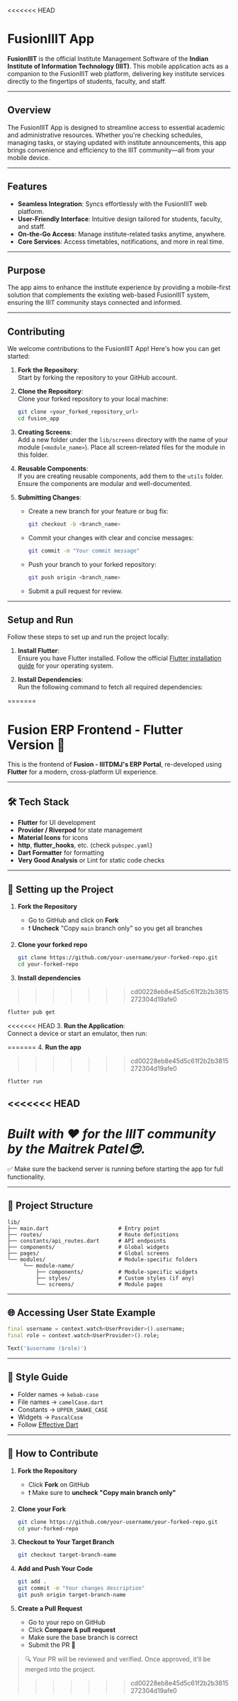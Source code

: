 <<<<<<< HEAD
# FusionIIIT App

**FusionIIIT** is the official Institute Management Software of the **Indian Institute of Information Technology (IIIT)**. This mobile application acts as a companion to the FusionIIIT web platform, delivering key institute services directly to the fingertips of students, faculty, and staff.

---

## Overview

The FusionIIIT App is designed to streamline access to essential academic and administrative resources. Whether you're checking schedules, managing tasks, or staying updated with institute announcements, this app brings convenience and efficiency to the IIIT community—all from your mobile device.

---

## Features

- **Seamless Integration**: Syncs effortlessly with the FusionIIIT web platform.
- **User-Friendly Interface**: Intuitive design tailored for students, faculty, and staff.
- **On-the-Go Access**: Manage institute-related tasks anytime, anywhere.
- **Core Services**: Access timetables, notifications, and more in real time.

---

## Purpose

The app aims to enhance the institute experience by providing a mobile-first solution that complements the existing web-based FusionIIIT system, ensuring the IIIT community stays connected and informed.

---

## Contributing

We welcome contributions to the FusionIIIT App! Here's how you can get started:

1. **Fork the Repository**:  
   Start by forking the repository to your GitHub account.

2. **Clone the Repository**:  
   Clone your forked repository to your local machine:  

   ```bash
   git clone <your_forked_repository_url>
   cd fusion_app
   ```

3. **Creating Screens**:  
   Add a new folder under the `lib/screens` directory with the name of your module (`<module_name>`). Place all screen-related files for the module in this folder.

4. **Reusable Components**:  
   If you are creating reusable components, add them to the `utils` folder. Ensure the components are modular and well-documented.

5. **Submitting Changes**:  
   - Create a new branch for your feature or bug fix:  

     ```bash
     git checkout -b <branch_name>
     ```

   - Commit your changes with clear and concise messages:  

     ```bash
     git commit -m "Your commit message"
     ```

   - Push your branch to your forked repository:  

     ```bash
     git push origin <branch_name>
     ```

   - Submit a pull request for review.

---

## Setup and Run

Follow these steps to set up and run the project locally:

1. **Install Flutter**:  
   Ensure you have Flutter installed. Follow the official [Flutter installation guide](https://flutter.dev/docs/get-started/install) for your operating system.

2. **Install Dependencies**:  
   Run the following command to fetch all required dependencies:  

=======
# Fusion ERP Frontend - Flutter Version 🚀

This is the frontend of **Fusion - IIITDMJ's ERP Portal**, re-developed using **Flutter** for a modern, cross-platform UI experience.

---

## 🛠️ Tech Stack

- **Flutter** for UI development  
- **Provider / Riverpod** for state management  
- **Material Icons** for icons  
- **http**, **flutter_hooks**, etc. (check `pubspec.yaml`)  
- **Dart Formatter** for formatting  
- **Very Good Analysis** or Lint for static code checks  

---

## 🔧 Setting up the Project

1. **Fork the Repository**  
   - Go to GitHub and click on **Fork**  
   - ❗ **Uncheck** "Copy `main` branch only" so you get all branches

2. **Clone your forked repo**
   ```bash
   git clone https://github.com/your-username/your-forked-repo.git
   cd your-forked-repo
   ```

3. **Install dependencies**
>>>>>>> cd00228eb8e45d5c61f2b2b3815272304d19afe0
   ```bash
   flutter pub get
   ```

<<<<<<< HEAD
3. **Run the Application**:  
   Connect a device or start an emulator, then run:  

=======
4. **Run the app**
>>>>>>> cd00228eb8e45d5c61f2b2b3815272304d19afe0
   ```bash
   flutter run
   ```

<<<<<<< HEAD
---

*Built with ❤️ for the IIIT community by the Maitrek Patel😎.*
=======
   ✅ Make sure the backend server is running before starting the app for full functionality.

---

## 📁 Project Structure

```
lib/
├── main.dart                      # Entry point
├── routes/                        # Route definitions
├── constants/api_routes.dart      # API endpoints
├── components/                    # Global widgets
├── pages/                         # Global screens
└── modules/                       # Module-specific folders
     └── module-name/
         ├── components/           # Module-specific widgets
         ├── styles/               # Custom styles (if any)
         └── screens/              # Module pages
```

---

## 🌐 Accessing User State Example

```dart
final username = context.watch<UserProvider>().username;
final role = context.watch<UserProvider>().role;

Text('$username ($role)')
```

---

## 🎨 Style Guide

- Folder names → `kebab-case`  
- File names → `camelCase.dart`  
- Constants → `UPPER_SNAKE_CASE`  
- Widgets → `PascalCase`  
- Follow [Effective Dart](https://dart.dev/guides/language/effective-dart/style)  

---

## 🚀 How to Contribute

1. **Fork the Repository**  
   - Click **Fork** on GitHub  
   - ❗ Make sure to **uncheck "Copy main branch only"**

2. **Clone your Fork**
   ```bash
   git clone https://github.com/your-username/your-forked-repo.git
   cd your-forked-repo
   ```

3. **Checkout to Your Target Branch**
   ```bash
   git checkout target-branch-name
   ```

4. **Add and Push Your Code**
   ```bash
   git add .
   git commit -m "Your changes description"
   git push origin target-branch-name
   ```

5. **Create a Pull Request**
   - Go to your repo on GitHub  
   - Click **Compare & pull request**  
   - Make sure the base branch is correct  
   - Submit the PR 🚀

> 🔍 Your PR will be reviewed and verified. Once approved, it’ll be merged into the project.
>>>>>>> cd00228eb8e45d5c61f2b2b3815272304d19afe0
